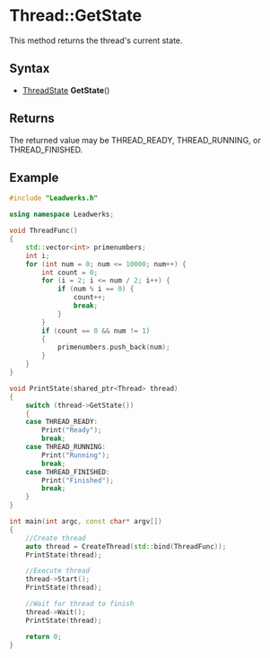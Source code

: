 # Thread::GetState #
This method returns the thread's current state.

## Syntax ##
- [ThreadState](Constants.md#ThreadState) **GetState**()

## Returns ##
The returned value may be THREAD_READY, THREAD_RUNNING, or THREAD_FINISHED.

## Example ##

```c++
#include "Leadwerks.h"

using namespace Leadwerks;

void ThreadFunc()
{
    std::vector<int> primenumbers;
    int i;
    for (int num = 0; num <= 10000; num++) {
        int count = 0;
        for (i = 2; i <= num / 2; i++) {
            if (num % i == 0) {
                count++;
                break;
            }
        }
        if (count == 0 && num != 1)
        {
            primenumbers.push_back(num);
        }
    }
}

void PrintState(shared_ptr<Thread> thread)
{
    switch (thread->GetState())
    {
    case THREAD_READY:
        Print("Ready");
        break;
    case THREAD_RUNNING:
        Print("Running");
        break;
    case THREAD_FINISHED:
        Print("Finished");
        break;
    }
}

int main(int argc, const char* argv[])
{
    //Create thread
    auto thread = CreateThread(std::bind(ThreadFunc));
    PrintState(thread);

    //Execute thread
    thread->Start();
    PrintState(thread);

    //Wait for thread to finish
    thread->Wait();
    PrintState(thread);

    return 0;
}
```
